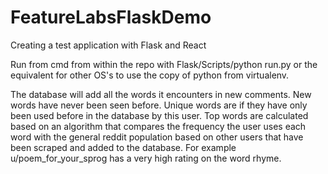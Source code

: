 # FeatureLabsFlaskDemo
Creating a test application with Flask and React

Run from cmd from within the repo with Flask/Scripts/python run.py or the equivalent for other OS's to use the copy of python from virtualenv.

The database will add all the words it encounters in new comments.  New words have never been seen before.  Unique words are if they have only been used before in the database by this user.  Top words are calculated based on an algorithm that compares the frequency the user uses each word with the general reddit population based on other users that have been scraped and added to the database.  For example u/poem_for_your_sprog has a very high rating on the word rhyme.
